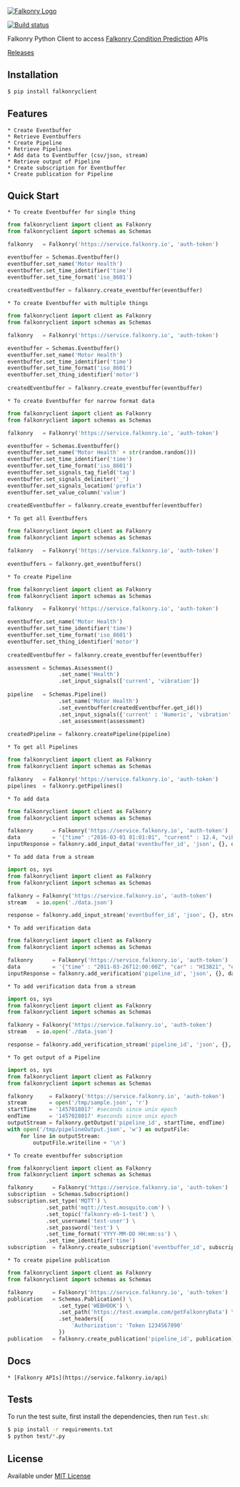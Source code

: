 [![Falkonry Logo](http://static1.squarespace.com/static/55a7df64e4b09f03368a7a78/t/569c6441ab281050fe32c18a/1453089858079/15-logo-transparent-h.png?format=500w)](http://falkonry.com/)

[![Build status](https://img.shields.io/travis/Falkonry/falkonry-python-client.svg?style=flat-square)](https://travis-ci.org/Falkonry/falkonry-python-client)

Falkonry Python Client to access [Falkonry Condition Prediction](falkonry.com) APIs

[Releases](https://github.com/Falkonry/falkonry-python-client/releases)

## Installation

```bash
$ pip install falkonryclient
```

## Features

    * Create Eventbuffer
    * Retrieve Eventbuffers
    * Create Pipeline
    * Retrieve Pipelines
    * Add data to Eventbuffer (csv/json, stream)
    * Retrieve output of Pipeline
    * Create subscription for Eventbuffer
    * Create publication for Pipeline
    
## Quick Start

    * To create Eventbuffer for single thing
    
```python
from falkonryclient import client as Falkonry
from falkonryclient import schemas as Schemas

falkonry   = Falkonry('https://service.falkonry.io', 'auth-token')

eventbuffer = Schemas.Eventbuffer()
eventbuffer.set_name('Motor Health')
eventbuffer.set_time_identifier('time')
eventbuffer.set_time_format('iso_8601')
        
createdEventbuffer = falkonry.create_eventbuffer(eventbuffer)
```

    * To create Eventbuffer with multiple things
    
```python
from falkonryclient import client as Falkonry
from falkonryclient import schemas as Schemas

falkonry   = Falkonry('https://service.falkonry.io', 'auth-token')

eventbuffer = Schemas.Eventbuffer()
eventbuffer.set_name('Motor Health')
eventbuffer.set_time_identifier('time')
eventbuffer.set_time_format('iso_8601')
eventbuffer.set_thing_identifier('motor')
        
createdEventbuffer = falkonry.create_eventbuffer(eventbuffer)
```

    * To create Eventbuffer for narrow format data
    
```python
from falkonryclient import client as Falkonry
from falkonryclient import schemas as Schemas

falkonry   = Falkonry('https://service.falkonry.io', 'auth-token')

eventbuffer = Schemas.Eventbuffer()
eventbuffer.set_name('Motor Health' + str(random.random()))
eventbuffer.set_time_identifier('time')
eventbuffer.set_time_format('iso_8601')
eventbuffer.set_signals_tag_field('tag')
eventbuffer.set_signals_delimiter('_')
eventbuffer.set_signals_location('prefix')
eventbuffer.set_value_column('value')
        
createdEventbuffer = falkonry.create_eventbuffer(eventbuffer)
```

    * To get all Eventbuffers
    
```python
from falkonryclient import client as Falkonry
from falkonryclient import schemas as Schemas

falkonry   = Falkonry('https://service.falkonry.io', 'auth-token')
        
eventbuffers = falkonry.get_eventbuffers()
```


    * To create Pipeline
    
```python
from falkonryclient import client as Falkonry
from falkonryclient import schemas as Schemas

falkonry   = Falkonry('https://service.falkonry.io', 'auth-token')

eventbuffer.set_name('Motor Health')
eventbuffer.set_time_identifier('time')
eventbuffer.set_time_format('iso_8601')
eventbuffer.set_thing_identifier('motor')
        
createdEventbuffer = falkonry.create_eventbuffer(eventbuffer)

assessment = Schemas.Assessment()
                .set_name('Health')
                .set_input_signals(['current', 'vibration'])
                        
pipeline   = Schemas.Pipeline()
                .set_name('Motor Health')
                .set_eventbuffer(createdEventbuffer.get_id())
                .set_input_signals({'current' : 'Numeric', 'vibration' : 'Numeric'})
                .set_assessment(assessment)
        
createdPipeline = falkonry.createPipeline(pipeline)
```

    * To get all Pipelines
    
```python
from falkonryclient import client as Falkonry
from falkonryclient import schemas as Schemas

falkonry   = Falkonry('https://service.falkonry.io', 'auth-token')
pipelines  = falkonry.getPipelines()
```

    * To add data
    
```python
from falkonryclient import client as Falkonry
from falkonryclient import schemas as Schemas

falkonry      = Falkonry('https://service.falkonry.io', 'auth-token')
data          = '{"time" :"2016-03-01 01:01:01", "current" : 12.4, "vibration" : 3.4, "state" : "On"}'
inputResponse = falkonry.add_input_data('eventbuffer_id', 'json', {}, data)
```

    * To add data from a stream
    
```python
import os, sys
from falkonryclient import client as Falkonry
from falkonryclient import schemas as Schemas

falkonry = Falkonry('https://service.falkonry.io', 'auth-token')
stream   = io.open('./data.json')

response = falkonry.add_input_stream('eventbuffer_id', 'json', {}, stream)
```

    * To add verification data
    
```python
from falkonryclient import client as Falkonry
from falkonryclient import schemas as Schemas

falkonry      = Falkonry('https://service.falkonry.io', 'auth-token')
data          = '{"time" : "2011-03-26T12:00:00Z", "car" : "HI3821", "end" : "2012-06-01T00:00:00Z", "Health" : "Normal"}'
inputResponse = falkonry.add_verification('pipeline_id', 'json', {}, data)
```

    * To add verification data from a stream
    
```python
import os, sys
from falkonryclient import client as Falkonry
from falkonryclient import schemas as Schemas

falkonry = Falkonry('https://service.falkonry.io', 'auth-token')
stream   = io.open('./data.json')

response = falkonry.add_verification_stream('pipeline_id', 'json', {}, stream)

```

    * To get output of a Pipeline
    
```python
import os, sys
from falkonryclient import client as Falkonry
from falkonryclient import schemas as Schemas

falkonry     = Falkonry('https://service.falkonry.io', 'auth-token')
stream       = open('/tmp/sample.json', 'r')
startTime    = '1457018017' #seconds since unix epoch 
endTime      = '1457028017' #seconds since unix epoch
outputStream = falkonry.getOutput('pipeline_id', startTime, endTime)
with open('/tmp/pipelineOutput.json', 'w') as outputFile:
    for line in outputStream:
        outputFile.write(line + '\n')
```

    * To create eventbuffer subscription
    
```python
from falkonryclient import client as Falkonry
from falkonryclient import schemas as Schemas

falkonry      = Falkonry('https://service.falkonry.io', 'auth-token')
subscription  = Schemas.Subscription()
subscription.set_type('MQTT') \
            .set_path('mqtt://test.mosquito.com') \
            .set_topic('falkonry-eb-1-test') \
            .set_username('test-user') \
            .set_password('test') \
            .set_time_format('YYYY-MM-DD HH:mm:ss') \
            .set_time_identifier('time')
subscription  = falkonry.create_subscription('eventbuffer_id', subscription)
```

    * To create pipeline publication
    
```python
from falkonryclient import client as Falkonry
from falkonryclient import schemas as Schemas

falkonry      = Falkonry('https://service.falkonry.io', 'auth-token')
publication   = Schemas.Publication() \
                .set_type('WEBHOOK') \
                .set_path('https://test.example.com/getFalkonryData') \
                .set_headers({
                    'Authorization': 'Token 1234567890'
                })
publication   = falkonry.create_publication('pipeline_id', publication)
```

## Docs

    * [Falkonry APIs](https://service.falkonry.io/api)
     
## Tests

  To run the test suite, first install the dependencies, then run `Test.sh`:
  
```bash
$ pip install -r requirements.txt
$ python test/*.py
```

## License

  Available under [MIT License](LICENSE)
